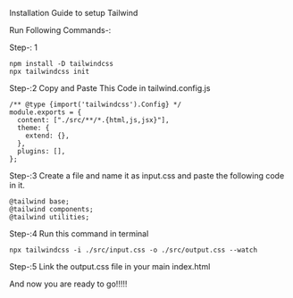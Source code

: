 Installation Guide to setup Tailwind

Run Following Commands-:

Step-: 1

```
npm install -D tailwindcss
npx tailwindcss init
```

Step-:2
Copy and Paste This Code in tailwind.config.js

```
/** @type {import('tailwindcss').Config} */
module.exports = {
  content: ["./src/**/*.{html,js,jsx}"],
  theme: {
    extend: {},
  },
  plugins: [],
};
```

Step-:3 Create a file and name it as input.css
and paste the following code in it.

```
@tailwind base;
@tailwind components;
@tailwind utilities;
```

Step-:4 Run this command in terminal

```
npx tailwindcss -i ./src/input.css -o ./src/output.css --watch
```

Step-:5 Link the output.css file in your main index.html

And now you are ready to go!!!!!
